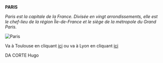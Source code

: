 **PARIS**

*Paris est la capitale de la France. Divisée en vingt arrondissements, elle est le chef-lieu de la région Île-de-France et
le siège de la métropole du Grand Paris.*

![Paris](https://cdn.sortiraparis.com/images/80/83517/753564-visuel-paris-tour-eiffel-rue.jpg)

Va à Toulouse en cliquant [ici](/Toulouse.md) ou 
va à Lyon en cliquant [ici](/Lyon.md)

DA CORTE Hugo
